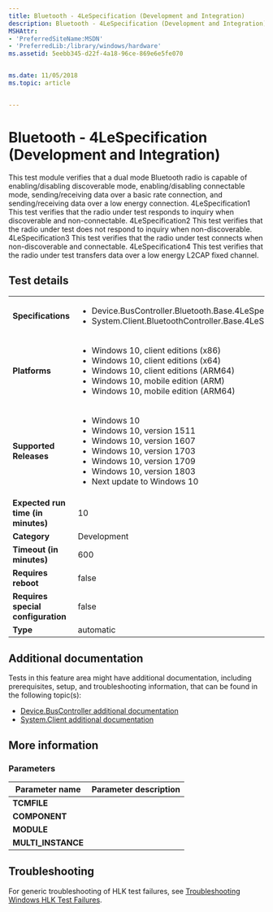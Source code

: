 ```yaml
---
title: Bluetooth - 4LeSpecification (Development and Integration)
description: Bluetooth - 4LeSpecification (Development and Integration)
MSHAttr:
- 'PreferredSiteName:MSDN'
- 'PreferredLib:/library/windows/hardware'
ms.assetid: 5eebb345-d22f-4a18-96ce-869e6e5fe070


ms.date: 11/05/2018
ms.topic: article


---
```


# <span id="p_hlk_test.4d331b4f-44f4-41f1-b392-795e5d17d396"></span>Bluetooth - 4LeSpecification (Development and Integration)


This test module verifies that a dual mode Bluetooth radio is capable of enabling/disabling discoverable mode, enabling/disabling connectable mode, sending/receiving data over a basic rate connection, and sending/receiving data over a low energy connection. 4LeSpecification1 This test verifies that the radio under test responds to inquiry when discoverable and non-connectable. 4LeSpecification2 This test verifies that the radio under test does not respond to inquiry when non-discoverable. 4LeSpecification3 This test verifies that the radio under test connects when non-discoverable and connectable. 4LeSpecification4 This test verifies that the radio under test transfers data over a low energy L2CAP fixed channel.

## Test details

|||
|---|---|
| **Specifications**  | <ul><li>Device.BusController.Bluetooth.Base.4LeSpecification</li><li>System.Client.BluetoothController.Base.4LeSpecification</li></ul> |  
| **Platforms**   | <ul><li>Windows 10, client editions (x86)</li><li>Windows 10, client editions (x64)</li><li>Windows 10, client editions (ARM64)</li><li>Windows 10, mobile edition (ARM)</li><li>Windows 10, mobile edition (ARM64)</li></ul> |
| **Supported Releases** | <ul><li>Windows 10</li><li>Windows 10, version 1511</li><li>Windows 10, version 1607</li><li>Windows 10, version 1703</li><li>Windows 10, version 1709</li><li>Windows 10, version 1803</li><li>Next update to Windows 10</li></ul> |
|**Expected run time (in minutes)**| 10 |
|**Category**| Development |
|**Timeout (in minutes)**| 600 |
|**Requires reboot**| false |
|**Requires special configuration**| false |
|**Type**| automatic |



## <span id="Additional_documentation"></span><span id="additional_documentation"></span><span id="ADDITIONAL_DOCUMENTATION"></span>Additional documentation


Tests in this feature area might have additional documentation, including prerequisites, setup, and troubleshooting information, that can be found in the following topic(s):

-   [Device.BusController additional documentation](device-buscontroller-additional-documentation.md)
-   [System.Client additional documentation](system-client-additional-documentation.md)

## <span id="More_information"></span><span id="more_information"></span><span id="MORE_INFORMATION"></span>More information


### <span id="Parameters"></span><span id="parameters"></span><span id="PARAMETERS"></span>Parameters

| Parameter name      | Parameter description |
|---------------------|-----------------------|
| **TCMFILE**         |                       |
| **COMPONENT**       |                       |
| **MODULE**          |                       |
| **MULTI\_INSTANCE** |                       |



## <span id="Troubleshooting"></span><span id="troubleshooting"></span><span id="TROUBLESHOOTING"></span>Troubleshooting


For generic troubleshooting of HLK test failures, see [Troubleshooting Windows HLK Test Failures](../user/troubleshooting-windows-hlk-test-failures.md).










